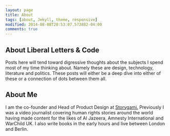 ```yaml
---
layout: page
title: About
tags: [about, Jekyll, theme, responsive]
modified: 2014-08-08T20:53:07.573882-04:00
comments: true
---
```


## About Liberal Letters & Code

Posts here will tend toward digressive thoughts about the subjects I spend most of my time thinking about. Namely these are design, technology, literature and politics. These posts will either be a deep dive into either of these or a connection of dots between them all.


## About Me

I am the co-founder and Head of Product Design at [Storygami.](www.storygami.co) Previously I was a video journalist covering human rights stories around the world having made content for the likes of Al Jazeera, Amnesty International and WarChild UK. I also write books in the early hours and live between London and Berlin.

